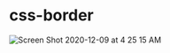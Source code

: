 # css-border

![Screen Shot 2020-12-09 at 4 25 15 AM](https://user-images.githubusercontent.com/14003377/101551153-97f2fa00-39d6-11eb-859c-dcfac536d1e6.png)


